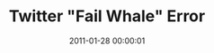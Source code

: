 ---
layout: web-error
date: 2011-01-28 00:00:01
title: Twitter "Fail Whale" Error
image: Twitter
alt: Twitters infamous 'Fail Whale'
category: web-errors
---